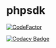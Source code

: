 # phpsdk

[![CodeFactor](https://www.codefactor.io/repository/github/questblue/phpsdk/badge)](https://www.codefactor.io/repository/github/questblue/phpsdk)

[![Codacy Badge](https://app.codacy.com/project/badge/Grade/af46301913474088a40da8f3e2808b23)](https://www.codacy.com/gh/QuestBlue/phpsdk/dashboard?utm_source=github.com&amp;utm_medium=referral&amp;utm_content=QuestBlue/phpsdk&amp;utm_campaign=Badge_Grade)

